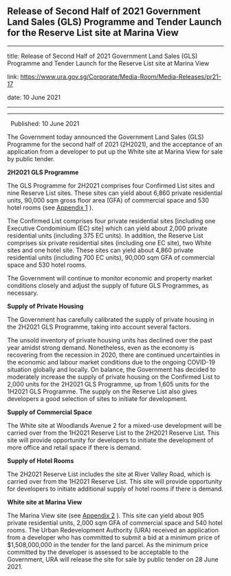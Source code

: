 ## Release of Second Half of 2021 Government Land Sales (GLS) Programme and Tender Launch for the Reserve List site at Marina View
---
title: Release of Second Half of 2021 Government Land Sales (GLS) Programme and Tender Launch for the Reserve List site at Marina View

link: https://www.ura.gov.sg/Corporate/Media-Room/Media-Releases/pr21-17

date: 10 June 2021

---

-------------------------------------------------------------------------------------------------------------------------------

  Published: 10 June 2021

The Government today announced the Government Land Sales (GLS) Programme for the second half of 2021 (2H2021), and the acceptance of an application from a developer to put up the White site at Marina View for sale by public tender.

**2H2021 GLS Programme**

The GLS Programme for 2H2021 comprises four Confirmed List sites and nine Reserve List sites. These sites can yield about 6,860 private residential units, 90,000 sqm gross floor area (GFA) of commercial space and 530 hotel rooms (see [Appendix 1](https://www.ura.gov.sg/-/media/Corporate/Media-Room/2021/Jun/pr21-17a.pdf) ).

The Confirmed List comprises four private residential sites \[including one Executive Condominium (EC) site\] which can yield about 2,000 private residential units (including 375 EC units). In addition, the Reserve List comprises six private residential sites (including one EC site), two White sites and one hotel site. These sites can yield about 4,860 private residential units (including 700 EC units), 90,000 sqm GFA of commercial space and 530 hotel rooms.

The Government will continue to monitor economic and property market conditions closely and adjust the supply of future GLS Programmes, as necessary.

**Supply of Private Housing**

The Government has carefully calibrated the supply of private housing in the 2H2021 GLS Programme, taking into account several factors.

The unsold inventory of private housing units has declined over the past year amidst strong demand. Nonetheless, even as the economy is recovering from the recession in 2020, there are continued uncertainties in the economic and labour market conditions due to the ongoing COVID-19 situation globally and locally. On balance, the Government has decided to moderately increase the supply of private housing on the Confirmed List to 2,000 units for the 2H2021 GLS Programme, up from 1,605 units for the 1H2021 GLS Programme. The supply on the Reserve List also gives developers a good selection of sites to initiate for development.

**Supply of Commercial Space**

The White site at Woodlands Avenue 2 for a mixed-use development will be carried over from the 1H2021 Reserve List to the 2H2021 Reserve List. This site will provide opportunity for developers to initiate the development of more office and retail space if there is demand.

**Supply of Hotel Rooms**

The 2H2021 Reserve List includes the site at River Valley Road, which is carried over from the 1H2021 Reserve List. This site will provide opportunity for developers to initiate additional supply of hotel rooms if there is demand.

**White site at Marina View**

The Marina View site (see [Appendix 2](https://www.ura.gov.sg/-/media/Corporate/Media-Room/2021/Jun/pr21-17b.pdf) ). This site can yield about 905 private residential units, 2,000 sqm GFA of commercial space and 540 hotel rooms. The Urban Redevelopment Authority (URA) received an application from a developer who has committed to submit a bid at a minimum price of $1,508,000,000 in the tender for the land parcel. As the minimum price committed by the developer is assessed to be acceptable to the Government, URA will release the site for sale by public tender on 28 June 2021.